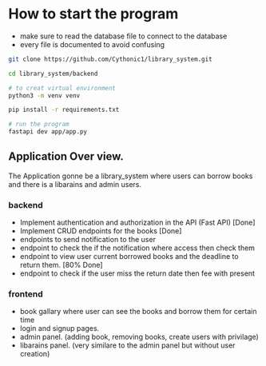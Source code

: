 



# How to start the program
- make sure to read the database file to connect to the database
- every file is documented to avoid confusing

```bash
git clone https://github.com/Cythonic1/library_system.git

cd library_system/backend

# to creat virtual environment
python3 -m venv venv 

pip install -r requirements.txt

# run the program
fastapi dev app/app.py


```


## Application Over view.

The Application gonne be a library_system where users can borrow books and there is a libarains
and admin users.

### backend
- Implement authentication and authorization in the API (Fast API) [Done]
- Implement CRUD endpoints for the books [Done]
- endpoints to send notification to the user 
- endpoint to check the if the notification where access then check them 
- endpoint to view user current borrowed books and the deadline to return them. [80% Done]
- endpoint to check if the user miss the return date then fee with present

### frontend
- book gallary where user can see the books and borrow them for certain time 
- login and signup pages.
- admin panel. (adding book, removing books, create users with privilage)
- libarains panel. (very similare to the admin panel but without user creation)



